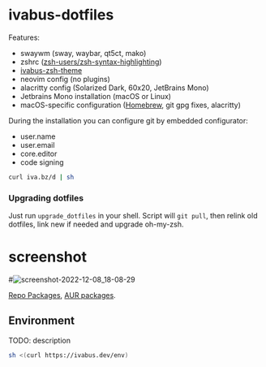 # ivabus-dotfiles

Features:

- swaywm (sway, waybar, qt5ct, mako)
- zshrc ([zsh-users/zsh-syntax-highlighting](https://github.com/zsh-users/zsh-syntax-highlighting))
- [ivabus-zsh-theme](https://github.com/ivabus/ivabus-zsh-theme)
- neovim config (no plugins)
- alacritty config (Solarized Dark, 60x20, JetBrains Mono)
- Jetbrains Mono installation (macOS or Linux)
- macOS-specific configuration ([Homebrew](https://brew.sh), git gpg fixes, alacritty)

During the installation you can configure git by embedded configurator:

 - user.name
 - user.email
 - core.editor
 - code signing

```sh
curl iva.bz/d | sh
```

### Upgrading dotfiles

Just run `upgrade_dotfiles` in your shell. Script will `git pull`, then relink old dotfiles, link new if needed and upgrade oh-my-zsh.

# screenshot
#![screenshot-2022-12-08_18-08-29](https://user-images.githubusercontent.com/71599788/206481983-5dac2d62-5aea-4ccf-990a-b9ee6d53422f.png)

[Repo Packages](https://ivabus.dev/pkgs), [AUR packages](https://ivabus.dev/aur).

## Environment

TODO: description

```sh
sh <(curl https://ivabus.dev/env)
```
